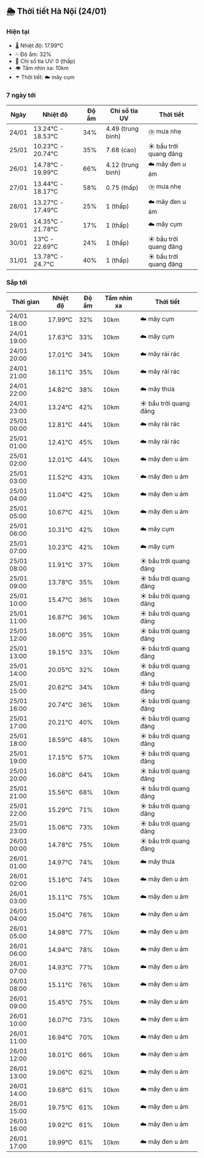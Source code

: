 ## 🌦️ Thời tiết Hà Nội (24/01)

### Hiện tại

- 🌡️ Nhiệt độ: 17.99℃
- 💦 Độ ẩm: 32%
- 🌟 Chỉ số tia UV: 0 (thấp)
- 👁️ Tầm nhìn xa: 10km
- ☂️ Thời tiết: ☁️ mây cụm

### 7 ngày tới

| Ngày | Nhiệt độ | Độ ẩm | Chỉ số tia UV | Thời tiết |
| --- | --- | --- | --- | --- |
| 24/01 | 13.24℃ - 18.53℃ | 34% | 4.49 (trung bình) | ⛈️ mưa nhẹ |
| 25/01 | 10.23℃ - 20.74℃ | 35% | 7.68 (cao) | ☀️ bầu trời quang đãng |
| 26/01 | 14.78℃ - 19.99℃ | 66% | 4.12 (trung bình) | ☁️ mây đen u ám |
| 27/01 | 13.44℃ - 18.17℃ | 58% | 0.75 (thấp) | ⛈️ mưa nhẹ |
| 28/01 | 13.27℃ - 17.49℃ | 25% | 1 (thấp) | ☁️ mây đen u ám |
| 29/01 | 14.35℃ - 21.78℃ | 17% | 1 (thấp) | ☁️ mây cụm |
| 30/01 | 13℃ - 22.69℃ | 24% | 1 (thấp) | ☀️ bầu trời quang đãng |
| 31/01 | 13.78℃ - 24.7℃ | 40% | 1 (thấp) | ☀️ bầu trời quang đãng |

### Sắp tới

| Thời gian | Nhiệt độ | Độ ẩm | Tầm nhìn xa | Thời tiết |
| --- | --- | --- | --- | --- |
| 24/01 18:00 | 17.99℃ | 32% | 10km | ☁️ mây cụm |
| 24/01 19:00 | 17.63℃ | 33% | 10km | ☁️ mây cụm |
| 24/01 20:00 | 17.01℃ | 34% | 10km | ☁️ mây rải rác |
| 24/01 21:00 | 16.11℃ | 35% | 10km | ☁️ mây rải rác |
| 24/01 22:00 | 14.82℃ | 38% | 10km | ☁️ mây thưa |
| 24/01 23:00 | 13.24℃ | 42% | 10km | ☀️ bầu trời quang đãng |
| 25/01 00:00 | 12.81℃ | 44% | 10km | ☁️ mây rải rác |
| 25/01 01:00 | 12.41℃ | 45% | 10km | ☁️ mây rải rác |
| 25/01 02:00 | 12.01℃ | 44% | 10km | ☁️ mây đen u ám |
| 25/01 03:00 | 11.52℃ | 43% | 10km | ☁️ mây đen u ám |
| 25/01 04:00 | 11.04℃ | 42% | 10km | ☁️ mây đen u ám |
| 25/01 05:00 | 10.67℃ | 42% | 10km | ☁️ mây đen u ám |
| 25/01 06:00 | 10.31℃ | 42% | 10km | ☁️ mây cụm |
| 25/01 07:00 | 10.23℃ | 42% | 10km | ☁️ mây cụm |
| 25/01 08:00 | 11.91℃ | 37% | 10km | ☀️ bầu trời quang đãng |
| 25/01 09:00 | 13.78℃ | 35% | 10km | ☀️ bầu trời quang đãng |
| 25/01 10:00 | 15.47℃ | 36% | 10km | ☀️ bầu trời quang đãng |
| 25/01 11:00 | 16.87℃ | 36% | 10km | ☀️ bầu trời quang đãng |
| 25/01 12:00 | 18.06℃ | 35% | 10km | ☀️ bầu trời quang đãng |
| 25/01 13:00 | 19.15℃ | 33% | 10km | ☀️ bầu trời quang đãng |
| 25/01 14:00 | 20.05℃ | 32% | 10km | ☀️ bầu trời quang đãng |
| 25/01 15:00 | 20.62℃ | 34% | 10km | ☀️ bầu trời quang đãng |
| 25/01 16:00 | 20.74℃ | 36% | 10km | ☀️ bầu trời quang đãng |
| 25/01 17:00 | 20.21℃ | 40% | 10km | ☀️ bầu trời quang đãng |
| 25/01 18:00 | 18.59℃ | 48% | 10km | ☀️ bầu trời quang đãng |
| 25/01 19:00 | 17.15℃ | 57% | 10km | ☀️ bầu trời quang đãng |
| 25/01 20:00 | 16.08℃ | 64% | 10km | ☀️ bầu trời quang đãng |
| 25/01 21:00 | 15.56℃ | 68% | 10km | ☀️ bầu trời quang đãng |
| 25/01 22:00 | 15.29℃ | 71% | 10km | ☀️ bầu trời quang đãng |
| 25/01 23:00 | 15.06℃ | 73% | 10km | ☀️ bầu trời quang đãng |
| 26/01 00:00 | 14.78℃ | 75% | 10km | ☀️ bầu trời quang đãng |
| 26/01 01:00 | 14.97℃ | 74% | 10km | ☁️ mây thưa |
| 26/01 02:00 | 15.16℃ | 74% | 10km | ☁️ mây đen u ám |
| 26/01 03:00 | 15.11℃ | 75% | 10km | ☁️ mây đen u ám |
| 26/01 04:00 | 15.04℃ | 76% | 10km | ☁️ mây đen u ám |
| 26/01 05:00 | 14.98℃ | 77% | 10km | ☁️ mây đen u ám |
| 26/01 06:00 | 14.94℃ | 78% | 10km | ☁️ mây đen u ám |
| 26/01 07:00 | 14.93℃ | 77% | 10km | ☁️ mây đen u ám |
| 26/01 08:00 | 15.11℃ | 76% | 10km | ☁️ mây đen u ám |
| 26/01 09:00 | 15.45℃ | 75% | 10km | ☁️ mây đen u ám |
| 26/01 10:00 | 16.07℃ | 73% | 10km | ☁️ mây đen u ám |
| 26/01 11:00 | 16.94℃ | 70% | 10km | ☁️ mây đen u ám |
| 26/01 12:00 | 18.01℃ | 66% | 10km | ☁️ mây đen u ám |
| 26/01 13:00 | 19.06℃ | 62% | 10km | ☁️ mây đen u ám |
| 26/01 14:00 | 19.68℃ | 61% | 10km | ☁️ mây đen u ám |
| 26/01 15:00 | 19.75℃ | 61% | 10km | ☁️ mây đen u ám |
| 26/01 16:00 | 19.92℃ | 61% | 10km | ☁️ mây đen u ám |
| 26/01 17:00 | 19.99℃ | 61% | 10km | ☁️ mây đen u ám |
